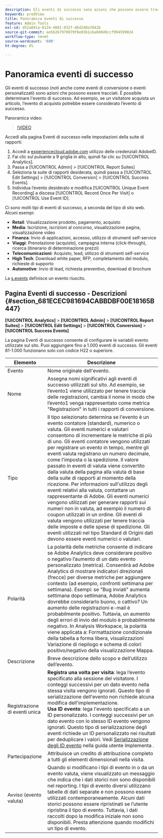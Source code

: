 ```yaml
---
description: Gli eventi di successo sono azioni che possono essere tracciate. È possibile determinare l'evento di successo. Ad esempio, se un visitatore acquista un articolo, l’evento di acquisto potrebbe essere considerato l’evento di successo.
keywords: prodView
title: Panoramica eventi di successo
feature: Admin Tools
exl-id: d52a691a-8124-4601-932f-d6d2d0a7842b
source-git-commit: ee56267979979f8e03b1c6a0d849ccf994599024
workflow-type: tm+mt
source-wordcount: '699'
ht-degree: 6%

---
```


# Panoramica eventi di successo

Gli eventi di successo (noti anche come eventi di conversione o eventi personalizzati) sono azioni che possono essere tracciati. È possibile determinare l&#39;evento di successo. Ad esempio, se un visitatore acquista un articolo, l’evento di acquisto potrebbe essere considerato l’evento di successo.

Panoramica video:

>[!VIDEO](https://video.tv.adobe.com/v/28764/?quality=12)

Accedi alla pagina Eventi di successo nelle impostazioni della suite di rapporti:

1. Accedi a [experiencecloud.adobe.com](https://experiencecloud.adobe.com) utilizzo delle credenziali AdobeID.
2. Fai clic sul pulsante a 9 griglia in alto, quindi fai clic su [!UICONTROL Analytics].
3. Passa a [!UICONTROL Admin] > [!UICONTROL Report Suites]
4. Seleziona la suite di rapporti desiderata, quindi passa a [!UICONTROL Edit Settings] > [!UICONTROL Conversion] > [!UICONTROL Success Events].
5. Individua l’evento desiderato e modifica [!UICONTROL Unique Event Recording] a discesa [!UICONTROL Record Once Per Visit] o [!UICONTROL Use Event ID].

Ci sono molti tipi di eventi di successo, a seconda del tipo di sito web. Alcuni esempi:

* **Retail**: Visualizzazione prodotto, pagamento, acquisto
* **Media**: Iscrizione, iscrizioni al concorso, visualizzazione pagina, visualizzazione video
* **Finanza**: Invio di applicazioni, accesso, utilizzo di strumenti self-service
* **Viaggi**: Prenotazione (acquisto), campagna interna (click-through), ricerca (itinerario di determinazione prezzi)
* **Telecomunicazioni**: Acquisto, lead, utilizzo di strumenti self-service
* **High Tech**: Download white paper, RFP, completamento del modulo, richieste di supporto
* **Automotive**: Invio di lead, richiesta preventivo, download di brochure

La [s.events](https://experienceleague.adobe.com/docs/analytics/implementation/vars/page-vars/events/event-serialization.html?lang=it) definisce un evento riuscito.

## Pagina Eventi di successo - Descrizioni {#section_681ECEC981694CABBDBF00E18165B447}

**[!UICONTROL Analytics]** > **[!UICONTROL Admin]** > **[!UICONTROL Report Suites]** > **[!UICONTROL Edit Settings]** > **[!UICONTROL Conversion]** > **[!UICONTROL Success Events]**

La pagina Eventi di successo consente di configurare le variabili evento utilizzate sul sito. Puoi aggiungere fino a 1.000 eventi di successo. Gli eventi 81-1.000 funzionano solo con codice H22 o superiore.

| Elemento | Descrizione |
|--- |--- |
| Evento | Nome originale dell&#39;evento. |
| Nome | Assegna nomi significativi agli eventi di successo utilizzati sul sito. Ad esempio, se l’evento1 viene utilizzato per tenere traccia delle registrazioni, cambia il nome in modo che l’evento1 venga rappresentato come metrica &quot;Registrazioni&quot; in tutti i rapporti di conversione. |
| Tipo | Il tipo selezionato determina se l&#39;evento è un evento contatore (standard), numerico o valuta. Gli eventi numerici e valutari consentono di incrementare le metriche di più di uno.  Gli eventi contatore vengono utilizzati per registrare un evento in tempo, mentre gli eventi valuta registrano un numero decimale, come l&#39;imposta o la spedizione. Il valore passato in eventi di valuta viene convertito dalla valuta della pagina alla valuta di base della suite di rapporti al momento della ricezione. Per informazioni sull&#39;utilizzo degli eventi relativi alla valuta, contattare un rappresentante di Adobe. Gli eventi numerici vengono utilizzati per generare rapporti sui numeri non in valuta, ad esempio il numero di coupon utilizzati in un ordine. Gli eventi di valuta vengono utilizzati per tenere traccia delle imposte e delle spese di spedizione. Gli eventi utilizzati nel tipo Standard di Origini dati devono essere eventi numerici o valutari. |
| Polarità | La polarità delle metriche consente di indicare se Adobe Analytics deve considerare positivo o negativo l’aumento di un dato evento personalizzato (metrica). Consentirà ad Adobe Analytics di mostrare indicatori direzionali (frecce) per diverse metriche per aggiungere contesto (ad esempio, confronti settimana per settimana).  Esempi: se &quot;Bug inviati&quot; aumenta settimana dopo settimana, Adobe Analytics dovrebbe considerarlo buono, o cattivo? Un aumento delle registrazioni e-mail è probabilmente positivo. Tuttavia, un aumento degli errori di invio del modulo è probabilmente negativo.  In Analysis Workspace, la polarità viene applicata a: Formattazione condizionale della tabella a forma libera, visualizzazioni Variazione di riepilogo e schema di colori positivo/negativo della visualizzazione Mappa. |
| Descrizione | Breve descrizione dello scopo e dell’utilizzo dell’evento. |
| Registrazione di eventi unica | **Registra una volta per visita**: lega l’evento specificato alla sessione del visitatore. I conteggi successivi per un dato evento nella stessa visita vengono ignorati. Questo tipo di serializzazione dell&#39;evento non richiede alcuna modifica dell&#39;implementazione.<br>**Usa ID evento**: lega l&#39;evento specificato a un ID personalizzato. I conteggi successivi per un dato evento con lo stesso ID evento vengono ignorati. Questo tipo di serializzazione degli eventi richiede un ID personalizzato nei risultati per deduplicare i valori. Vedi [Serializzazione degli ID evento](../../../implement/vars/page-vars/events/event-serialization.md) nella guida utente Implementa . |
| Partecipazione | Attribuisce un credito di attribuzione completo a tutti gli elementi dimensionali nella visita. |
| Avviso (evento valuta) | Quando si modificano i tipi di evento in o da un evento valuta, viene visualizzato un messaggio che indica che i dati storici non sono disponibili nel reporting.  I tipi di evento diversi utilizzano tabelle di dati separate e non possono essere utilizzati contemporaneamente. Alcuni dati storici possono essere ripristinati se l’utente ripristina il tipo di evento. Tuttavia, i dati raccolti dopo la modifica iniziale non sono disponibili. Presta attenzione quando modifichi un tipo di evento. |
